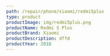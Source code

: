 ```yaml
---
path: /repair/phone/xiaomi/redmi5plus
type: product
productImage: img/redmi5plus.png
productName: Redmi 5 Plus
productBrand: Xiaomi
productDescription: dffd
productYear: 2018
---
```

